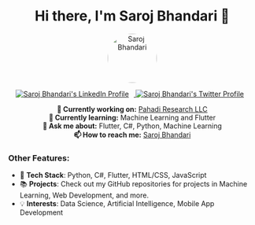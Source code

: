 <h1 align="center"> Hi there, I'm Saroj Bhandari 👋</h1>

<p align="center">
  <img src="https://media.licdn.com/dms/image/D4D03AQFpFksIXOx46w/profile-displayphoto-shrink_800_800/0/1706349921957?e=1715212800&v=beta&t=0HywKfTNATjwFlUuINxi8yrzczXVZ_mPGKfrG2ivyxM" alt="Saroj Bhandari" width="100" height="100" style="border-radius: 50%;">
</p>

<p align="center">
  <a href="https://www.linkedin.com/in/sarojbhandari17/" target="_blank">
    <img src="https://img.shields.io/badge/LinkedIn-0077B5?style=for-the-badge&logo=linkedin&logoColor=white"
         alt="Saroj Bhandari's LinkedIn Profile" style="margin-right: 10px;">
  </a>
  <a href="YOUR_TWITTER_URL_HERE" target="_blank">
    <img src="https://img.shields.io/badge/Twitter-1DA1F2?style=for-the-badge&logo=twitter&logoColor=white"
         alt="Saroj Bhandari's Twitter Profile" style="margin-right: 10px;">
  </a>
</p>

<p align="center">
  <strong>🔭 Currently working on:</strong> <a href="https://www.linkedin.com/company/pahadi-net" target="_blank">Pahadi Research LLC</a><br>
  <strong>🌱 Currently learning:</strong> Machine Learning and Flutter <br>
  <strong>💬 Ask me about:</strong> Flutter, C#, Python, Machine Learning <br>
  <strong>📫 How to reach me:</strong> <a href="https://www.linkedin.com/in/sarojbhandari17/" target="_blank">Saroj Bhandari</a>
</p>

### Other Features:

- 🚀 **Tech Stack**: Python, C#, Flutter, HTML/CSS, JavaScript
- 📚 **Projects**: Check out my GitHub repositories for projects in Machine Learning, Web Development, and more.
- 💡 **Interests**: Data Science, Artificial Intelligence, Mobile App Development
